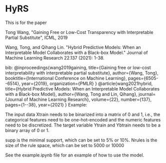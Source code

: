 # HyRS
This is for the paper

Tong Wang, "Gaining Free or Low-Cost Transparency with Interpretable Partial Substitute", ICML, 2019

Wang, Tong, and Qihang Lin. "Hybrid Predictive Models: When an Interpretable Model Collaborates with a Black-box Model." Journal of Machine Learning Research 22.137 (2021): 1-38.

bib:
@inproceedings{wang2019gaining,
  title={Gaining free or low-cost interpretability with interpretable partial substitute},
  author={Wang, Tong},
  booktitle={International Conference on Machine Learning},
  pages={6505--6514},
  year={2019},
  organization={PMLR}
}
@article{wang2021hybrid,
  title={Hybrid Predictive Models: When an Interpretable Model Collaborates with a Black-box Model},
  author={Wang, Tong and Lin, Qihang},
  journal={Journal of Machine Learning Research},
  volume={22},
  number={137},
  pages={1--38},
  year={2021}
}
Example:

The input data Xtrain needs to be binarized into a matrix of 0 and 1, i.e., the categorical features need to be one-hot-encoded and the numeric features need to be discretized. The target variable Ytrain and Ybtrain needs to be a binary array of 0 or 1.

supp is the minimal support, which can be set to 5% or 10%. Nrules is the size of the rule space, which can be set to 5000 or 10000

See the example.ipynb file for an example of how to use the model.
